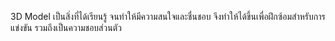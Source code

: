 3D Model เป็นสิ่งที่ได้เรียนรู้ จนทำให้มีความสนใจและชื่นชอบ จึงทำให้ได้ขึ้นเพื่อฝึกซ้อมสำหรับการแข่งขัน รวมถึงเป็นความชอบส่วนตัว
